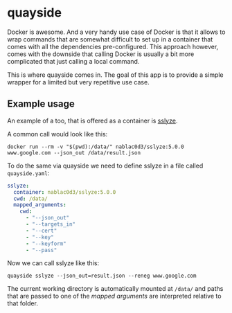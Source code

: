 # quayside

Docker is awesome. And a very handy use case of Docker is that it allows to wrap commands that are somewhat difficult to set up in a container that comes with all the dependencies pre-configured. This approach however, comes with the downside that calling Docker is usually a bit more complicated that just calling a local command.

This is where quayside comes in. The goal of this app is to provide a simple wrapper for a limited but very repetitive use case.

## Example usage

An example of a too, that is offered as a container is [sslyze](https://github.com/nabla-c0d3/sslyze).

A common call would look like this:

```
docker run --rm -v "$(pwd):/data/" nablac0d3/sslyze:5.0.0 www.google.com --json_out /data/result.json
```

To do the same via quayside we need to define sslyze in a file called `quayside.yaml`:

```yaml
sslyze:
  container: nablac0d3/sslyze:5.0.0
  cwd: /data/
  mapped_arguments:
    cwd:
      - "--json_out"
      - "--targets_in"
      - "--cert"
      - "--key"
      - "--keyform"
      - "--pass"
```

Now we can call sslyze like this:

```
quayside sslyze --json_out=result.json --reneg www.google.com
```

The current working directory is automatically mounted at `/data/` and paths that are passed to one of the *mapped arguments* are interpreted relative to that folder.
